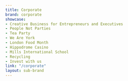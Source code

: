 ```yaml
---
title: Corporate
brand: corporate
showcase:
- Creative Business for Entrepreneurs and Executives
- People Not Parties
- Tea Party
- We Are York
- London Food Month
- Hippodrome Casino
- Mills International School
- Recycling
- Invest with us
link: "/corporate"
layout: sub-brand
---
```


